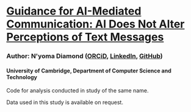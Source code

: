 # [Guidance for AI-Mediated Communication: AI Does Not Alter Perceptions of Text Messages](https://arxiv.org/abs/2402.01726)

### Author: N'yoma Diamond ([ORCiD](https://orcid.org/0000-0002-6468-1779), [LinkedIn](https://www.linkedin.com/in/nyoma-diamond/), [GitHub](https://github.com/nyoma-diamond))

#### University of Cambridge, Department of Computer Science and Technology

Code for analysis conducted in study of the same name.

Data used in this study is available on request.
